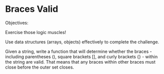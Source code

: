 # Braces Valid

Objectives:

Exercise those logic muscles!

Use data structures (arrays, objects) effectively to complete the challenge.

Given a string, write a function that will determine whether the braces  - including parentheses (), square brackets [], and curly brackets {} - within the string are valid. That means that any braces within other braces must close before the outer set closes.
